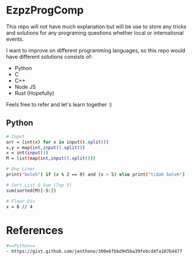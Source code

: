 # EzpzProgComp

This repo will not have much explanation but will be use to store any tricks and solutions for any programing questions whether local or international events.

I want to improve on different programming languages, so this repo would have different solutions consists of:

- Python
- C
- C++
- Node JS
- Rust (Hopefully)

Feels free to refer and let's learn together :)

## Python

```bash
# Input
arr = [int(x) for x in input().split()]
x,y = map(int,input().split())
x = int(input())
M = list(map(int,input().split()))

# One Liner
print("boleh") if (x % 2 == 0) and (x > 5) else print("tidak boleh")

# Sort List & Sum (Top 5)
sum(sorted(M)[-5:])

# Floor Div
x = 6 // 4
```


# References

```bash
#==Python==
- https://gist.github.com/jenthone/300e6fbbd9d5ba39fe6cd4fa107b4477
```
